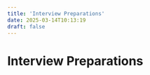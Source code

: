 ```yaml
---
title: 'Interview Preparations'
date: 2025-03-14T10:13:19
draft: false
---
```


# Interview Preparations
